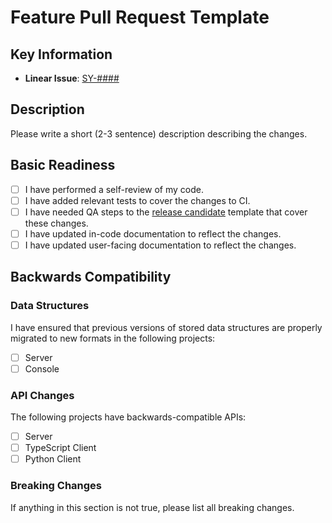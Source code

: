 # Feature Pull Request Template

## Key Information

- **Linear Issue**: [SY-####](https://linear.app/synnax/issue/)

## Description

Please write a short (2-3 sentence) description describing the changes.

## Basic Readiness

- [ ] I have performed a self-review of my code.
- [ ] I have added relevant tests to cover the changes to CI.
- [ ] I have needed QA steps to the [release candidate](/synnaxlabs/synnax/blob/main/.github/PULL_REQUEST_TEMPLATE/rc.md) template that cover these changes.
- [ ] I have updated in-code documentation to reflect the changes.
- [ ] I have updated user-facing documentation to reflect the changes.

## Backwards Compatibility

### Data Structures

I have ensured that previous versions of stored data structures are properly migrated to new formats in the following projects:

- [ ] Server
- [ ] Console

### API Changes

The following projects have backwards-compatible APIs:

- [ ] Server
- [ ] TypeScript Client
- [ ] Python Client

### Breaking Changes

If anything in this section is not true, please list all breaking changes.
